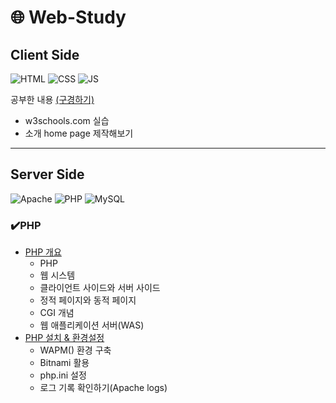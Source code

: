 # 🌐 Web-Study

## Client Side

![HTML](https://img.shields.io/badge/-HTML-orange?logo=HTML5)
![CSS](https://img.shields.io/badge/-CSS-blue?logo=CSS3)
![JS](https://img.shields.io/badge/-JavaScript-CC9900?logo=JavaScript)  

공부한 내용 [(구경하기)](/Client-side/)

- w3schools.com 실습
- 소개 home page 제작해보기

---

## Server Side

![Apache](https://img.shields.io/badge/-Apache-EC7063?logo=Apache)
![PHP](https://img.shields.io/badge/-PHP-9B59B6?logo=PHP)
![MySQL](https://img.shields.io/badge/-MySQL-85C1E9?logo=MySQL)


### ✔️PHP

- [PHP 개요](PHP/1-1.PHP개요.md)
  - PHP
  - 웹 시스템
  - 클라이언트 사이드와 서버 사이드
  - 정적 페이지와 동적 페이지
  - CGI 개념
  - 웹 애플리케이션 서버(WAS)
- [PHP 설치 & 환경설정](PHP/1-2.PHP설치+환경설정.md)
  - WAPM() 환경 구축
  - Bitnami 활용
  - php.ini 설정
  - 로그 기록 확인하기(Apache logs)